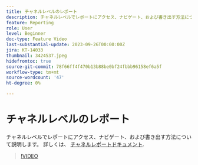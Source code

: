 ```yaml
---
title: チャネルレベルのレポート
description: チャネルレベルでレポートにアクセス、ナビゲート、および書き出す方法について説明します。
feature: Reporting
role: User
level: Beginner
doc-type: Feature Video
last-substantial-update: 2023-09-26T00:00:00Z
jira: KT-14033
thumbnail: 3424537.jpeg
hidefromtoc: true
source-git-commit: 78f66ff4f470b13b88be0bf24fbbb96158ef6a5f
workflow-type: tm+mt
source-wordcount: '47'
ht-degree: 0%

---
```



# チャネルレベルのレポート

チャネルレベルでレポートにアクセス、ナビゲート、および書き出す方法について説明します。 詳しくは、 [チャネルレポートドキュメント](https://experienceleague.adobe.com/docs/journey-optimizer/using/reporting/channel-report/channel-report.html).

>[!VIDEO](https://video.tv.adobe.com/v/3424537/?learn=on)
